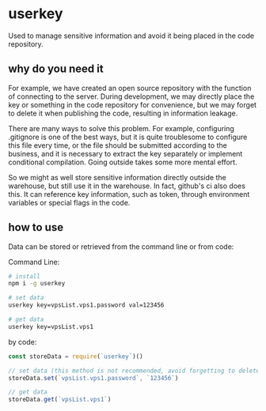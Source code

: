 # userkey
Used to manage sensitive information and avoid it being placed in the code repository.


## why do you need it
For example, we have created an open source repository with the function of connecting to the server. During development, we may directly place the key or something in the code repository for convenience, but we may forget to delete it when publishing the code, resulting in information leakage.

There are many ways to solve this problem. For example, configuring .gitignore is one of the best ways, but it is quite troublesome to configure this file every time, or the file should be submitted according to the business, and it is necessary to extract the key separately or implement conditional compilation. Going outside takes some more mental effort.

So we might as well store sensitive information directly outside the warehouse, but still use it in the warehouse. In fact, github's ci also does this. It can reference key information, such as token, through environment variables or special flags in the code.

## how to use
Data can be stored or retrieved from the command line or from code:

Command Line:
``` sh
# install
npm i -g userkey

# set data
userkey key=vpsList.vps1.password val=123456

# get data
userkey key=vpsList.vps1
```

by code:
``` js
const storeData = require(`userkey`)()

// set data (this method is not recommended, avoid forgetting to delete from the code)
storeData.set(`vpsList.vps1.password`, `123456`)

// get data
storeData.get(`vpsList.vps1`)
```
